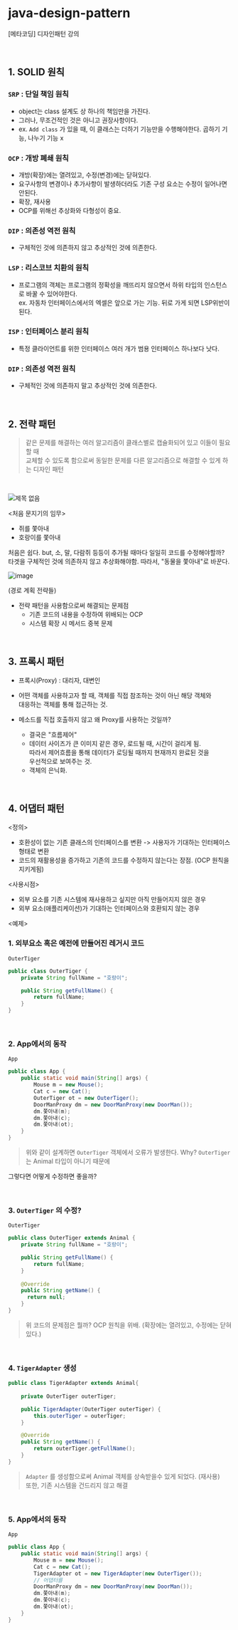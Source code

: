 # java-design-pattern
[메타코딩] 디자인패턴 강의

<br>

## 1. SOLID 원칙
### `SRP` : 단일 책임 원칙
- object는 class 설계도 상 하나의 책임만을 가진다.
- 그러나, 무조건적인 것은 아니고 권장사항이다.
- ex. `Add class` 가 있을 때, 이 클래스는 더하기 기능만을 수행해야한다. 곱하기 기능, 나누기 기능 x

### `OCP` : 개방 폐쇄 원칙
- 개방(확장)에는 열려있고, 수정(변경)에는 닫혀있다.
- 요구사항의 변경이나 추가사항이 발생하더라도 기존 구성 요소는 수정이 일어나면 안된다.
- 확장, 재사용
- OCP를 위해선 추상화와 다형성이 중요.

### `DIP` : 의존성 역전 원칙
- 구체적인 것에 의존하지 않고 추상적인 것에 의존한다. 

### `LSP` : 리스코브 치환의 원칙
- 프로그램의 객체는 프로그램의 정확성을 깨뜨리지 않으면서 하위 타입의 인스턴스로 바꿀 수 있어야한다. <br>
ex. 자동차 인터페이스에서의 엑셀은 앞으로 가는 기능. 뒤로 가게 되면 LSP위반이 된다.

### `ISP` : 인터페이스 분리 원칙
- 특정 클라이언트를 위한 인터페이스 여러 개가 범용 인터페이스 하나보다 낫다.

### `DIP` : 의존성 역전 원칙
- 구체적인 것에 의존하지 말고 추상적인 것에 의존한다.

<br>

## 2. 전략 패턴

>  같은 문제를 해결하는 여러 알고리즘이 클래스별로 캡슐화되어 있고 이들이 필요할 때 <br>
교체할 수 있도록 함으로써 동일한 문제를 다른 알고리즘으로 해결할 수 있게 하는 디자인 패턴 <br>

<br>

![제목 없음](https://user-images.githubusercontent.com/87354210/210686244-5a119c81-01af-4479-baf4-80b352a352a2.png)

<처음 문지기의 임무>
- 쥐를 쫓아내
- 호랑이를 쫓아내

처음은 쉽다. but, 소, 말, 다람쥐 등등이 추가될 때마다 일일히 코드를 수정해야할까? <br>
타겟을 구체적인 것에 의존하지 않고 추상화해야함.
따라서, "동물을 쫓아내"로 바꾼다.


![image](https://user-images.githubusercontent.com/87354210/210700986-0ff8c62e-394a-479a-8aae-6f1e3d62c833.png)

(경로 계획 전략들)


- 전략 패턴을 사용함으로써 해결되는 문제점
  - 기존 코드의 내용을 수정하여 위배되는 OCP
  - 시스템 확장 시 메서드 중복 문제 

<br>

## 3. 프록시 패턴

- 프록시(Proxy) : 대리자, 대변인

- 어떤 객체를 사용하고자 할 때, 객체를 직접 참조하는 것이 아닌 해당 객체와 <br>
대응하는 객체를 통해 접근하는 것.

- 메소드를 직접 호출하지 않고 왜 Proxy를 사용하는 것일까?
  - 결국은 "흐름제어"
  - 데이터 사이즈가 큰 이미지 같은 경우, 로드될 때, 시간이 걸리게 됨. <br>
    따라서 제어흐름을 통해 데이터가 로딩될 때까지 현재까지 완료된 것을 <br>
    우선적으로 보여주는 것.
  - 객체의 은닉화. 
  
<br>

## 4. 어댑터 패턴

<정의>
- 호환성이 없는 기존 클래스의 인터페이스를 변환 -> 사용자가 기대하는 인터페이스 형태로 변환
- 코드의 재활용성을 증가하고 기존의 코드를 수정하지 않는다는 장점. (OCP 원칙을 지키게됨)

<사용시점>
- 외부 요소를 기존 시스템에 재사용하고 싶지만 아직 만들어지지 않은 경우
- 외부 요소(애플리케이션)가 기대하는 인터페이스와 호환되지 않는 경우

<예제>
### 1. 외부요소 혹은 예전에 만들어진 레거시 코드

`OuterTiger`
```java
public class OuterTiger {
    private String fullName = "호랑이";

    public String getFullName() {
        return fullName;
    }
}
```

<br>

### 2. App에서의 동작
`App`
```java
public class App {
    public static void main(String[] args) {
        Mouse m = new Mouse();
        Cat c = new Cat();
        OuterTiger ot = new OuterTiger();
        DoorManProxy dm = new DoorManProxy(new DoorMan());
        dm.쫓아내(m);
        dm.쫓아내(c);
        dm.쫓아내(ot);
    }
}
```

> 위와 같이 설계하면 `OuterTiger` 객체에서 오류가 발생한다.
> Why? `OuterTiger` 는 Animal 타입이 아니기 때문에

그렇다면 어떻게 수정하면 좋을까?

<br>

### 3. `OuterTiger` 의 수정?

`OuterTiger`
```java
public class OuterTiger extends Animal {
    private String fullName = "호랑이";

    public String getFullName() {
        return fullName;
    }
    
    @Override
    public String getName() {
      return null;
    }
}
```

> 위 코드의 문제점은 뭘까?
> OCP 원칙을 위배. (확장에는 열려있고, 수정에는 닫혀있다.)

<br>

### 4. `TigerAdapter` 생성
```java
public class TigerAdapter extends Animal{
    
    private OuterTiger outerTiger;

    public TigerAdapter(OuterTiger outerTiger) {
        this.outerTiger = outerTiger;
    }

    @Override
    public String getName() {
        return outerTiger.getFullName();
    }
}
```
> `Adapter` 를 생성함으로써 Animal 객체를 상속받을수 있게 되었다. (재사용)  
> 또한, 기존 시스템을 건드리지 않고 해결

<br>

### 5. App에서의 동작
`App`
```java
public class App {
    public static void main(String[] args) {
        Mouse m = new Mouse();
        Cat c = new Cat();
        TigerAdapter ot = new TigerAdapter(new OuterTiger());
        // 어댑터를 
        DoorManProxy dm = new DoorManProxy(new DoorMan());
        dm.쫓아내(m);
        dm.쫓아내(c);
        dm.쫓아내(ot);
    }
}

```
